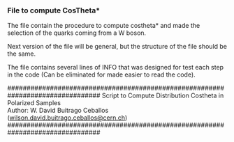 ### File to compute CosTheta*

The file contain the procedure to compute costheta* and made the selection of the quarks coming from a W boson. 

Next version of the file will be general, but the structure of the file should be the same. 

The file contains several lines of INFO that was designed for test each step in the code (Can be eliminated for made easier to read the code).

################################################################################
      Script to Compute Distribution Costheta in Polarized Samples            
 Author: W. David Buitrago Ceballos (wilson.david.buitrago.ceballos@cern.ch)  
################################################################################
